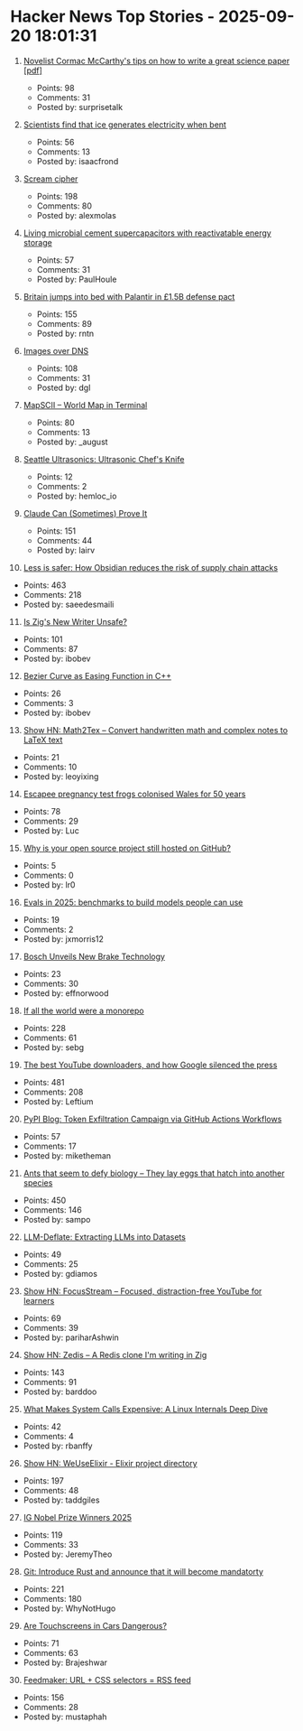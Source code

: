 # Hacker News Top Stories - 2025-09-20 18:01:31

1. [Novelist Cormac McCarthy's tips on how to write a great science paper [pdf]](https://gwern.net/doc/science/2019-savage.pdf)
   - Points: 98
   - Comments: 31
   - Posted by: surprisetalk

2. [Scientists find that ice generates electricity when bent](https://phys.org/news/2025-09-scientists-ice-generates-electricity-bent.html)
   - Points: 56
   - Comments: 13
   - Posted by: isaacfrond

3. [Scream cipher](https://sethmlarson.dev/scream-cipher)
   - Points: 198
   - Comments: 80
   - Posted by: alexmolas

4. [Living microbial cement supercapacitors with reactivatable energy storage](https://www.cell.com/cell-reports-physical-science/fulltext/S2666-3864(25)00409-6)
   - Points: 57
   - Comments: 31
   - Posted by: PaulHoule

5. [Britain jumps into bed with Palantir in £1.5B defense pact](https://www.theregister.com/2025/09/20/uk_palantir_defense_pact/)
   - Points: 155
   - Comments: 89
   - Posted by: rntn

6. [Images over DNS](https://dgl.cx/2025/09/images-over-dns)
   - Points: 108
   - Comments: 31
   - Posted by: dgl

7. [MapSCII – World Map in Terminal](https://github.com/rastapasta/mapscii)
   - Points: 80
   - Comments: 13
   - Posted by: _august

8. [Seattle Ultrasonics: Ultrasonic Chef's Knife](https://seattleultrasonics.com/)
   - Points: 12
   - Comments: 2
   - Posted by: hemloc_io

9. [Claude Can (Sometimes) Prove It](https://www.galois.com/articles/claude-can-sometimes-prove-it)
   - Points: 151
   - Comments: 44
   - Posted by: lairv

10. [Less is safer: How Obsidian reduces the risk of supply chain attacks](https://obsidian.md/blog/less-is-safer/)
   - Points: 463
   - Comments: 218
   - Posted by: saeedesmaili

11. [Is Zig's New Writer Unsafe?](https://www.openmymind.net/Is-Zigs-New-Io-Unsafe/)
   - Points: 101
   - Comments: 87
   - Posted by: ibobev

12. [Bezier Curve as Easing Function in C++](https://asawicki.info/news_1790_bezier_curve_as_easing_function_in_c)
   - Points: 26
   - Comments: 3
   - Posted by: ibobev

13. [Show HN: Math2Tex – Convert handwritten math and complex notes to LaTeX text](undefined)
   - Points: 21
   - Comments: 10
   - Posted by: leoyixing

14. [Escapee pregnancy test frogs colonised Wales for 50 years](https://www.bbc.com/news/uk-wales-44886585)
   - Points: 78
   - Comments: 29
   - Posted by: Luc

15. [Why is your open source project still hosted on GitHub?](https://unixdigest.com/articles/why-is-your-open-source-project-still-hosted-on-github.html)
   - Points: 5
   - Comments: 0
   - Posted by: lr0

16. [Evals in 2025: benchmarks to build models people can use](https://github.com/huggingface/evaluation-guidebook/blob/main/yearly_dives/2025-evaluations-for-useful-models.md)
   - Points: 19
   - Comments: 2
   - Posted by: jxmorris12

17. [Bosch Unveils New Brake Technology](https://thebrakereport.com/bosch-unveils-new-brake-technology-driving-future-automation/)
   - Points: 23
   - Comments: 30
   - Posted by: effnorwood

18. [If all the world were a monorepo](https://jtibs.substack.com/p/if-all-the-world-were-a-monorepo)
   - Points: 228
   - Comments: 61
   - Posted by: sebg

19. [The best YouTube downloaders, and how Google silenced the press](https://windowsread.me/p/best-youtube-downloaders)
   - Points: 481
   - Comments: 208
   - Posted by: Leftium

20. [PyPI Blog: Token Exfiltration Campaign via GitHub Actions Workflows](https://blog.pypi.org/posts/2025-09-16-github-actions-token-exfiltration/)
   - Points: 57
   - Comments: 17
   - Posted by: miketheman

21. [Ants that seem to defy biology – They lay eggs that hatch into another species](https://www.smithsonianmag.com/smart-news/these-ant-queens-seem-to-defy-biology-they-lay-eggs-that-hatch-into-another-species-180987292/)
   - Points: 450
   - Comments: 146
   - Posted by: sampo

22. [LLM-Deflate: Extracting LLMs into Datasets](https://www.scalarlm.com/blog/llm-deflate-extracting-llms-into-datasets/)
   - Points: 49
   - Comments: 25
   - Posted by: gdiamos

23. [Show HN: FocusStream – Focused, distraction-free YouTube for learners](https://focusstream.media)
   - Points: 69
   - Comments: 39
   - Posted by: pariharAshwin

24. [Show HN: Zedis – A Redis clone I'm writing in Zig](https://github.com/barddoo/zedis)
   - Points: 143
   - Comments: 91
   - Posted by: barddoo

25. [What Makes System Calls Expensive: A Linux Internals Deep Dive](https://blog.codingconfessions.com/p/what-makes-system-calls-expensive)
   - Points: 42
   - Comments: 4
   - Posted by: rbanffy

26. [Show HN: WeUseElixir - Elixir project directory](https://weuseelixir.com/)
   - Points: 197
   - Comments: 48
   - Posted by: taddgiles

27. [IG Nobel Prize Winners 2025](https://improbable.com/ig/winners/)
   - Points: 119
   - Comments: 33
   - Posted by: JeremyTheo

28. [Git: Introduce Rust and announce that it will become mandatorty](https://lore.kernel.org/git/20250904-b4-pks-rust-breaking-change-v1-0-3af1d25e0be9@pks.im/)
   - Points: 221
   - Comments: 180
   - Posted by: WhyNotHugo

29. [Are Touchscreens in Cars Dangerous?](https://www.economist.com/science-and-technology/2025/09/19/are-touchscreens-in-cars-dangerous)
   - Points: 71
   - Comments: 63
   - Posted by: Brajeshwar

30. [Feedmaker: URL + CSS selectors = RSS feed](https://feedmaker.fly.dev)
   - Points: 156
   - Comments: 28
   - Posted by: mustaphah

